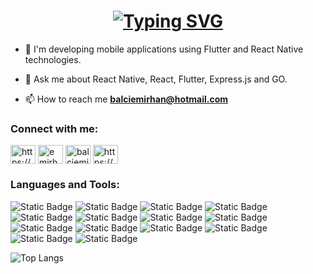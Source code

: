  <h1 align="center"  >
  <a href="https://git.io/typing-svg"><img src="https://readme-typing-svg.demolab.com?font=Fira+Code&weight=900&size=30&pause=1000&color=F7F7F7&background=FFFFFF00&center=true&vCenter=true&random=false&width=435&lines=H%F0%9F%91%8B%2C+I'm+Emirhan+Balc%C4%B1;I'm+a+Software+Developer%F0%9F%92%BB" alt="Typing SVG" /></a>
</h1>

- 🔭 I'm developing mobile applications using Flutter and React Native technologies.
 
- 💬 Ask me about React Native, React, Flutter, Express.js and GO. 

- 📫 How to reach me **balciemirhan@hotmail.com**

<h3 align="left">Connect with me:</h3>
<p align="left">
<a href="https://www.linkedin.com/in/balciemirhan/" target="blank"><img align="center" src="https://raw.githubusercontent.com/rahuldkjain/github-profile-readme-generator/master/src/images/icons/Social/linked-in-alt.svg" alt="https://www.linkedin.com/in/balciemirhan/" height="30" width="40" /></a>
<a href="https://codepen.io/emirhan-balc" target="blank"><img align="center" src="https://raw.githubusercontent.com/rahuldkjain/github-profile-readme-generator/master/src/images/icons/Social/codepen.svg" alt="emirhan-balc" height="30" width="40" /></a>
<a href="https://www.hackerrank.com/balciemirhan" target="blank"><img align="center" src="https://raw.githubusercontent.com/rahuldkjain/github-profile-readme-generator/master/src/images/icons/Social/hackerrank.svg" alt="balciemirhan" height="30" width="40" /></a>
<a href="https://medium.com/@balciemirhan" target="blank"><img align="center" src="https://raw.githubusercontent.com/rahuldkjain/github-profile-readme-generator/master/src/images/icons/Social/medium.svg" alt="https://medium.com/@balciemirhan" height="30" width="40" /></a>
</p>

<h3 align="left">Languages and Tools:</h3>

<p>
  
<img alt="Static Badge" src="https://img.shields.io/badge/Flutter-02569B?style=for-the-badge&logo=flutter&labelColor=black">
<img alt="Static Badge" src="https://img.shields.io/badge/React Native-61DAFB?style=for-the-badge&logo=react&labelColor=black">
<img alt="Static Badge" src="https://img.shields.io/badge/Dart-0175C2?style=for-the-badge&logo=dart&labelColor=black">
<img alt="Static Badge" src="https://img.shields.io/badge/javascript-F7DF1E?style=for-the-badge&logo=javascript&labelColor=black">
<img alt="Static Badge" src="https://img.shields.io/badge/TypeScript-3178C6?style=for-the-badge&logo=TypeScript&labelColor=black">
<img alt="Static Badge" src="https://img.shields.io/badge/HTML5-%23E34F26?style=for-the-badge&logo=HTML5&labelColor=black">
<img alt="Static Badge" src="https://img.shields.io/badge/CSS3-%231572B6?style=for-the-badge&logo=CSS3&labelColor=black">
<img alt="Static Badge" src="https://img.shields.io/badge/Sass-%23CC6699?style=for-the-badge&logo=Sass&labelColor=black">
<img alt="Static Badge" src="https://img.shields.io/badge/BootStrap-%237952B3?style=for-the-badge&logo=BootStrap&labelColor=black">
<img alt="Static Badge" src="https://img.shields.io/badge/C%23-%23512BD4?style=for-the-badge&logo=C%23&labelColor=black">
<img alt="Static Badge" src="https://img.shields.io/badge/Git-%23F05032?style=for-the-badge&logo=Git&labelColor=black">
<img alt="Static Badge" src="https://img.shields.io/badge/Microsoft SQL Server-%23CC2927?style=for-the-badge&logo=Microsoft%20SQL%20Server&labelColor=black">
<img alt="Static Badge" src="https://img.shields.io/badge/%20PostgreSQL-%234169E1?style=for-the-badge&logo=postgresql&labelColor=black">
<img alt="Static Badge" src="https://img.shields.io/badge/FireBase-%23FFCA28?style=for-the-badge&logo=Firebase&labelColor=black">

![Top Langs](https://github-readme-stats.vercel.app/api/top-langs/?username=balciemirhan&theme=tokyonight&layout=compact)

</p>






